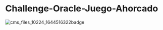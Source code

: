 # Challenge-Oracle-Juego-Ahorcado

![cms_files_10224_1644516322badge](https://user-images.githubusercontent.com/92610528/177021096-05f8cc8f-36e5-49fb-ba04-7ee234aa07f3.png)
